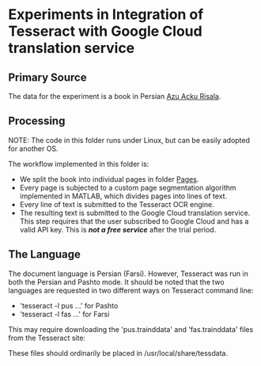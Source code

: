 # Experiments in Integration of Tesseract with Google Cloud translation service

## Primary Source

The data for the experiment is a book in Persian [Azu Acku
Risala](./Source/azu_acku_risalah_ds371_2_zay48_1990_w.pdf).

## Processing

NOTE: The code in this folder runs under Linux, but can be easily
adopted for another OS.

The workflow implemented in this folder is:
- We split the book into individual pages in folder [Pages](./Pages).
- Every page is subjected to a custom page segmentation algorithm
implemented in MATLAB, which divides pages into lines of text.
- Every line of text is submitted to the Tesseract OCR engine.
- The resulting text is submitted to the Google Cloud translation service.
  This step requires that the user subscribed to Google Cloud and has
  a valid API key. This is ***not a free service*** after the trial period.


## The Language

The document language is Persian (Farsi). However, Tesseract was run
in both the Persian and Pashto mode. It should be noted that the two
languages are requested in two different ways on Tesseract command
line:

   - 'tesseract -l pus ...' for Pashto
   - 'tesseract -l fas ...' for Farsi

This may require downloading the 'pus.trainddata' and 'fas.trainddata' files from
the Tesseract site:

These files should ordinarily be placed in /usr/local/share/tessdata.
